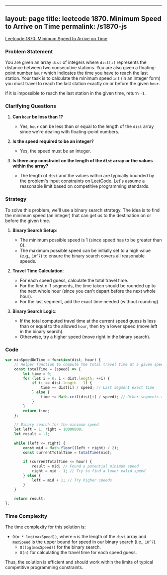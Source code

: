 
---
layout: page
title: leetcode 1870. Minimum Speed to Arrive on Time
permalink: /s1870-js
---
[Leetcode 1870. Minimum Speed to Arrive on Time](https://algoadvance.github.io/algoadvance/l1870)
### Problem Statement

You are given an array `dist` of integers where `dist[i]` represents the distance between two consecutive stations. You are also given a floating-point number `hour` which indicates the time you have to reach the last station. Your task is to calculate the minimum speed `int` (in an integer form) you must travel to reach the last station exactly on or before the given `hour`.

If it is impossible to reach the last station in the given time, return `-1`.

### Clarifying Questions

1. **Can `hour` be less than 1?**
   - Yes, `hour` can be less than or equal to the length of the `dist` array since we're dealing with floating-point numbers.
   
2. **Is the speed required to be an integer?**
   - Yes, the speed must be an integer.

3. **Is there any constraint on the length of the `dist` array or the values within the array?**
   - The length of `dist` and the values within are typically bounded by the problem's input constraints on LeetCode. Let's assume a reasonable limit based on competitive programming standards.

### Strategy

To solve this problem, we'll use a binary search strategy. The idea is to find the minimum speed (an integer) that can get us to the destination on or before the given time.

1. **Binary Search Setup**:
   - The minimum possible speed is 1 (since speed has to be greater than 0).
   - The maximum possible speed can be initially set to a high value (e.g., `10^7`) to ensure the binary search covers all reasonable speeds.

2. **Travel Time Calculation**:
   - For each speed guess, calculate the total travel time.
   - For the first n-1 segments, the time taken should be rounded up to the next whole hour (since you can't depart before the next whole hour).
   - For the last segment, add the exact time needed (without rounding).

3. **Binary Search Logic**:
   - If the total computed travel time at the current speed guess is less than or equal to the allowed `hour`, then try a lower speed (move left in the binary search).
   - Otherwise, try a higher speed (move right in the binary search).

### Code
```javascript
var minSpeedOnTime = function(dist, hour) {
    // Helper function to compute the total travel time at a given speed
    const totalTime = (speed) => {
        let time = 0;
        for (let i = 0; i < dist.length; ++i) {
            if (i == dist.length - 1) {
                time += dist[i] / speed; // Last segment exact time
            } else {
                time += Math.ceil(dist[i] / speed); // Other segments round up
            }
        }
        return time;
    };
    
    // Binary search for the minimum speed
    let left = 1, right = 10000000;
    let result = -1;
    
    while (left <= right) {
        const mid = Math.floor((left + right) / 2);
        const currentTotalTime = totalTime(mid);
        
        if (currentTotalTime <= hour) {
            result = mid; // Found a potential minimum speed
            right = mid - 1; // Try to find a lower valid speed
        } else {
            left = mid + 1; // Try higher speeds
        }
    }
    
    return result;
};
```

### Time Complexity
The time complexity for this solution is:
- `O(n * log(maxSpeed))`, where `n` is the length of the `dist` array and `maxSpeed` is the upper bound for speed in our binary search (i.e., `10^7`).
  - `O(log(maxSpeed))` for the binary search.
  - `O(n)` for calculating the travel time for each speed guess.

Thus, the solution is efficient and should work within the limits of typical competitive programming constraints.